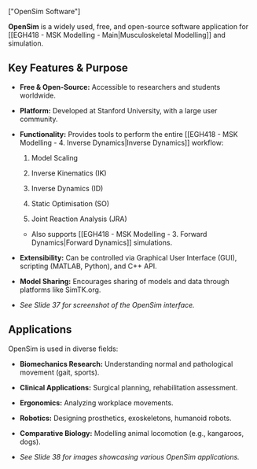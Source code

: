 ["OpenSim Software"]

**OpenSim** is a widely used, free, and open-source software application for [[EGH418 - MSK Modelling - Main|Musculoskeletal Modelling]] and simulation.

## Key Features & Purpose

- **Free & Open-Source:** Accessible to researchers and students worldwide.
    
- **Platform:** Developed at Stanford University, with a large user community.
    
- **Functionality:** Provides tools to perform the entire [[EGH418 - MSK Modelling - 4. Inverse Dynamics|Inverse Dynamics]] workflow:
    
    1. Model Scaling
        
    2. Inverse Kinematics (IK)
        
    3. Inverse Dynamics (ID)
        
    4. Static Optimisation (SO)
        
    5. Joint Reaction Analysis (JRA)
        
    
    - Also supports [[EGH418 - MSK Modelling - 3. Forward Dynamics|Forward Dynamics]] simulations.
        
- **Extensibility:** Can be controlled via Graphical User Interface (GUI), scripting (MATLAB, Python), and C++ API.
    
- **Model Sharing:** Encourages sharing of models and data through platforms like SimTK.org.
    
- _See Slide 37 for screenshot of the OpenSim interface._
    

## Applications

OpenSim is used in diverse fields:

- **Biomechanics Research:** Understanding normal and pathological movement (gait, sports).
    
- **Clinical Applications:** Surgical planning, rehabilitation assessment.
    
- **Ergonomics:** Analyzing workplace movements.
    
- **Robotics:** Designing prosthetics, exoskeletons, humanoid robots.
    
- **Comparative Biology:** Modelling animal locomotion (e.g., kangaroos, dogs).
    
- _See Slide 38 for images showcasing various OpenSim applications._